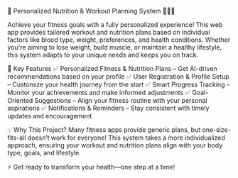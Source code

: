 🌟 Personalized Nutrition & Workout Planning System 🏋️‍♂️🥗

Achieve your fitness goals with a fully personalized experience! This web app provides tailored workout and nutrition plans based on individual factors like blood type, weight, preferences, and health conditions. Whether you're aiming to lose weight, build muscle, or maintain a healthy lifestyle, this system adapts to your unique needs and keeps you on track.

🚀 Key Features
✅ Personalized Fitness & Nutrition Plans – Get AI-driven recommendations based on your profile
✅ User Registration & Profile Setup – Customize your health journey from the start
✅ Smart Progress Tracking – Monitor your achievements and make informed adjustments
✅ Goal-Oriented Suggestions – Align your fitness routine with your personal aspirations
✅ Notifications & Reminders – Stay consistent with timely updates and encouragement


💡 Why This Project?
Many fitness apps provide generic plans, but one-size-fits-all doesn’t work for everyone! This system takes a more individualized approach, ensuring your workout and nutrition plans align with your body type, goals, and lifestyle.

⚡ Get ready to transform your health—one step at a time!
